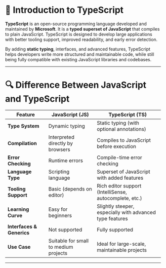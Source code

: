 # 📘 Introduction to TypeScript

**TypeScript** is an open-source programming language developed and maintained by **Microsoft**. It is a **typed superset of JavaScript** that compiles to plain JavaScript. TypeScript is designed to develop large applications with better tooling support, improved readability, and early error detection.

By adding **static typing**, interfaces, and advanced features, TypeScript helps developers write more structured and maintainable code, while still being fully compatible with existing JavaScript libraries and codebases.

---

# 🔍 Difference Between JavaScript and TypeScript

| Feature                  | JavaScript (JS)                                | TypeScript (TS)                                            |
|--------------------------|------------------------------------------------|-------------------------------------------------------------|
| **Type System**          | Dynamic typing                                 | Static typing (with optional annotations)                   |
| **Compilation**          | Interpreted directly by browsers               | Compiles to JavaScript before execution                     |
| **Error Checking**       | Runtime errors                                 | Compile-time error checking                                 |
| **Language Type**        | Scripting language                             | Superset of JavaScript with added features                  |
| **Tooling Support**      | Basic (depends on editor)                      | Rich editor support (IntelliSense, autocomplete, etc.)      |
| **Learning Curve**       | Easy for beginners                             | Slightly steeper, especially with advanced type features     |
| **Interfaces & Generics**| Not supported                                  | Fully supported                                             |
| **Use Case**             | Suitable for small to medium projects          | Ideal for large-scale, maintainable projects                |

---

